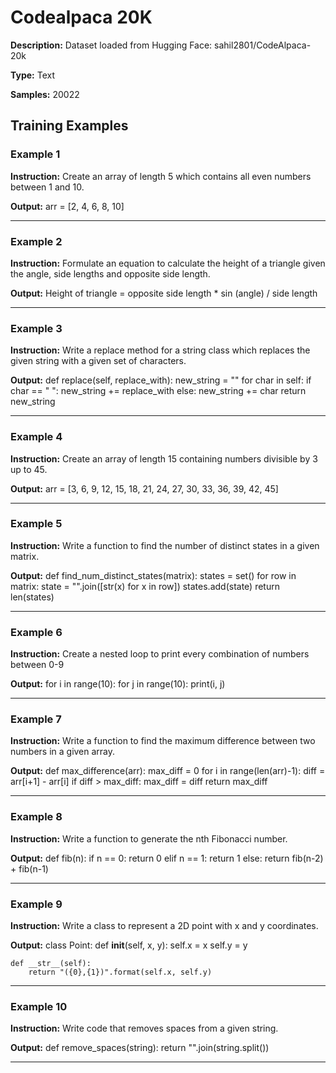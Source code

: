 # Codealpaca 20K

**Description:** Dataset loaded from Hugging Face: sahil2801/CodeAlpaca-20k

**Type:** Text

**Samples:** 20022

## Training Examples

### Example 1
**Instruction:** Create an array of length 5 which contains all even numbers between 1 and 10.

**Output:** arr = [2, 4, 6, 8, 10]

---

### Example 2
**Instruction:** Formulate an equation to calculate the height of a triangle given the angle, side lengths and opposite side length.

**Output:** Height of triangle = opposite side length * sin (angle) / side length

---

### Example 3
**Instruction:** Write a replace method for a string class which replaces the given string with a given set of characters.

**Output:** def replace(self, replace_with):
    new_string = ""
    for char in self:
        if char == " ":
            new_string += replace_with
        else:
            new_string += char
    return new_string

---

### Example 4
**Instruction:** Create an array of length 15 containing numbers divisible by 3 up to 45.

**Output:** arr = [3, 6, 9, 12, 15, 18, 21, 24, 27, 30, 33, 36, 39, 42, 45]

---

### Example 5
**Instruction:** Write a function to find the number of distinct states in a given matrix.

**Output:** def find_num_distinct_states(matrix):
    states = set()
    for row in matrix:
        state = "".join([str(x) for x in row])
        states.add(state)
    return len(states)

---

### Example 6
**Instruction:** Create a nested loop to print every combination of numbers between 0-9

**Output:** for i in range(10):
    for j in range(10):
        print(i, j)

---

### Example 7
**Instruction:** Write a function to find the maximum difference between two numbers in a given array.

**Output:** def max_difference(arr):
    max_diff = 0
    for i in range(len(arr)-1):
        diff = arr[i+1] - arr[i]
        if diff > max_diff:
            max_diff = diff
    return max_diff

---

### Example 8
**Instruction:** Write a function to generate the nth Fibonacci number.

**Output:** def fib(n):
    if n == 0:
        return 0
    elif n == 1:
        return 1
    else:
        return fib(n-2) + fib(n-1)

---

### Example 9
**Instruction:** Write a class to represent a 2D point with x and y coordinates.

**Output:** class Point:
    def __init__(self, x, y):
        self.x = x 
        self.y = y 
   
    def __str__(self): 
        return "({0},{1})".format(self.x, self.y)

---

### Example 10
**Instruction:** Write code that removes spaces from a given string.

**Output:** def remove_spaces(string): 
    return "".join(string.split())

---

